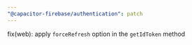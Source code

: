 ```yaml
---
"@capacitor-firebase/authentication": patch
---
```


fix(web): apply `forceRefresh` option in the `getIdToken` method
